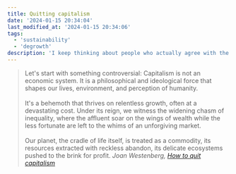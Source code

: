 ```yaml
---
title: Quitting capitalism
date: '2024-01-15 20:34:04'
last_modified_at: '2024-01-15 20:34:06'
tags:
  - 'sustainability'
  - 'degrowth'
description: 'I keep thinking about people who actually agree with the current incarnation of capitalism as members of a <em>growth death cult</em>. Can’t explain it differently.'
---
```

> Let's start with something controversial: Capitalism is not an economic system. It is a philosophical and ideological force that shapes our lives, environment, and perception of humanity.
> <br><br>
> It's a behemoth that thrives on relentless growth, often at a devastating cost. Under its reign, we witness the widening chasm of inequality, where the affluent soar on the wings of wealth while the less fortunate are left to the whims of an unforgiving market.
> <br><br>
> Our planet, the cradle of life itself, is treated as a commodity, its resources extracted with reckless abandon, its delicate ecosystems pushed to the brink for profit.
> <cite>Joan Westenberg, [_How to quit capitalism_](https://joanwestenberg.com/blog/how-to-quit-capitalism)</cite>